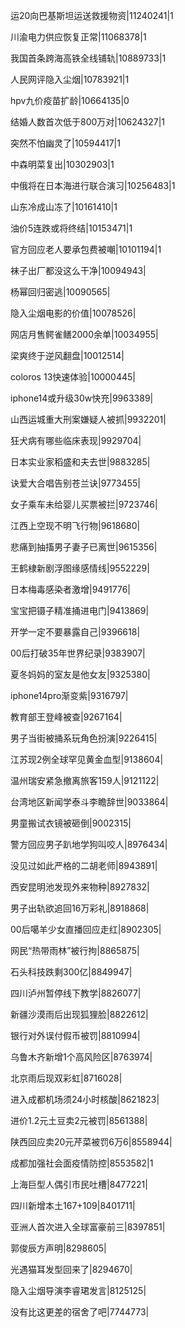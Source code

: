 运20向巴基斯坦运送救援物资|11240241|1

川渝电力供应恢复正常|11068378|1

我国首条跨海高铁全线铺轨|10889733|1

人民网评隐入尘烟|10783921|1

hpv九价疫苗扩龄|10664135|0

结婚人数首次低于800万对|10624327|1

突然不怕幽灵了|10594417|1

中森明菜复出|10302903|1

中俄将在日本海进行联合演习|10256483|1

山东冷成山冻了|10161410|1

油价5连跌或将终结|10153471|1

官方回应老人要承包费被嘲|10101194|1

袜子出厂都没这么干净|10094943|

杨幂回归密逃|10090565|

隐入尘烟电影的价值|10078526|

网店月售鳄雀鳝2000余单|10034955|

梁爽终于逆风翻盘|10012514|

coloros 13快速体验|10000445|

iphone14或升级30w快充|9963389|

山西运城重大刑案嫌疑人被抓|9932201|

狂犬病有哪些临床表现|9929704|

日本实业家稻盛和夫去世|9883285|

诀爱大合唱告别苍兰诀|9773455|

女子乘车未给婴儿买票被拦|9723746|

江西上空现不明飞行物|9618680|

悲痛到抽搐男子妻子已离世|9615356|

王鹤棣新剧浮图缘感情线|9552229|

日本梅毒感染者激增|9491776|

宝宝把镊子精准捅进电门|9413869|

开学一定不要暴露自己|9396618|

00后打破35年世界纪录|9383907|

夏冬妈妈的室友是他女友|9325380|

iphone14pro渐变紫|9316797|

教育部王登峰被查|9267164|

男子当街被捅系玩角色扮演|9226415|

江苏现2例全球罕见黄金血型|9138604|

温州瑞安紧急撤离旅客159人|9121122|

台湾地区新闻学泰斗李瞻辞世|9033864|

男童搬试衣镜被砸倒|9002315|

警方回应男子趴地学狗叫咬人|8976434|

没见过如此严格的二胡老师|8943891|

西安昆明池发现外来物种|8927832|

男子出轨欲追回16万彩礼|8918868|

00后噶羊少女直播回应走红|8902305|

网民“热带雨林”被行拘|8865875|

石头科技跌剩300亿|8849947|

四川泸州暂停线下教学|8826077|

新疆沙漠雨后出现狐狸脸|8822612|

银行对外误付假币被罚|8810994|

乌鲁木齐新增1个高风险区|8763974|

北京雨后现双彩虹|8716028|

进入成都机场须24小时核酸|8621823|

进价1.2元土豆卖2元被罚|8561388|

陕西回应卖20元芹菜被罚6万6|8558944|

成都加强社会面疫情防控|8553582|1

上海巨型人偶引市民吐槽|8477221|

四川新增本土167+109|8401711|

亚洲人首次进入全球富豪前三|8397851|

郭俊辰方声明|8298605|

光遇猫耳发型回来了|8294670|

隐入尘烟导演李睿珺发言|8125125|

没有比这更差的宿舍了吧|7744773|

